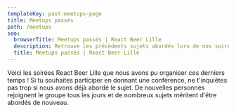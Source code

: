 ```yaml
---
templateKey: past-meetups-page
title: Meetups passés
path: /meetups
seo:
  browserTitle: Meetups passés | React Beer Lille
  description: Retrouve les précédents sujets abordés lors de nos soirées React Beer Lille
  title: Meetups passés | React Beer Lille
---
```


Voici les soirées React Beer Lille que nous avons pu organiser ces derniers temps ! Si tu souhaites participer en donnant une conférence, ne t'inquiétes pas trop si nous avons déjà abordé le sujet. De nouvelles personnes rejoignent le groupe tous les jours et de nombreux sujets méritent d'être abordés de nouveau.
